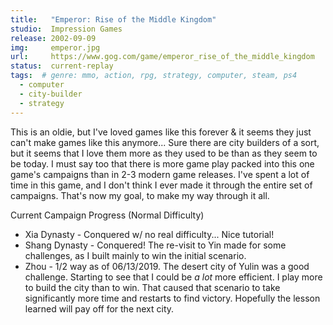 ```yaml
---
title:   "Emperor: Rise of the Middle Kingdom"
studio:  Impression Games
release: 2002-09-09 
img:     emperor.jpg 
url:     https://www.gog.com/game/emperor_rise_of_the_middle_kingdom
status:  current-replay
tags:  # genre: mmo, action, rpg, strategy, computer, steam, ps4
  - computer
  - city-builder
  - strategy
---
```


This is an oldie, but I've loved games like this forever & it seems they just can't make games like this anymore... Sure there are city builders of a sort, but it seems that I love them more as they used to be than as they seem to be today. I must say too that there is more game play packed into this one game's campaigns than in 2-3 modern game releases. I've spent a lot of time in this game, and I don't think I ever made it through the entire set of campaigns. That's now my goal, to make my way through it all. 

Current Campaign Progress (Normal Difficulty)

- Xia Dynasty - Conquered w/ no real difficulty... Nice tutorial!
- Shang Dynasty - Conquered! The re-visit to Yin made for some challenges, as I built mainly to win the initial scenario.
- Zhou - 1/2 way as of 06/13/2019. The desert city of Yulin was a good challenge. Starting to see that I could be *a lot* more efficient. I play more to build the city than to win. That caused that scenario to take significantly more time and restarts to find victory. Hopefully the lesson learned will pay off for the next city.